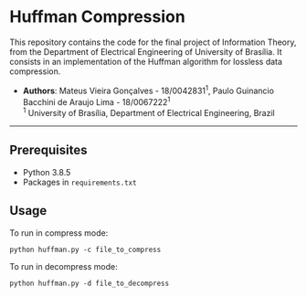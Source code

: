 # Huffman Compression

This repository contains the code for the final project of Information Theory, from the Department of Electrical Engineering of University of Brasília. It consists in an implementation of the Huffman algorithm for lossless data compression.

* **Authors**:
Mateus Vieira Gonçalves - 18/0042831<sup>1</sup>,
Paulo Guinancio Bacchini de Araujo Lima - 18/0067222<sup>1</sup>  
<sup>1</sup> University of Brasília, Department of Electrical Engineering, Brazil 

-------------------------

## Prerequisites

* Python 3.8.5
* Packages in `requirements.txt`

## Usage

To run in compress mode:  
```
python huffman.py -c file_to_compress  
```
To run in decompress mode:  
```
python huffman.py -d file_to_decompress  
```